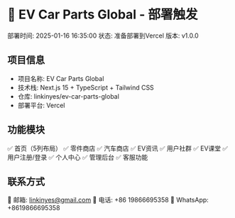 # 🚀 EV Car Parts Global - 部署触发

部署时间: 2025-01-16 16:35:00
状态: 准备部署到Vercel
版本: v1.0.0

## 项目信息
- 项目名称: EV Car Parts Global
- 技术栈: Next.js 15 + TypeScript + Tailwind CSS
- 仓库: linkinyes/ev-car-parts-global
- 部署平台: Vercel

## 功能模块
✅ 首页（5列布局）
✅ 零件商店
✅ 汽车商店
✅ EV资讯
✅ 用户社群
✅ EV课堂
✅ 用户注册/登录
✅ 个人中心
✅ 管理后台
✅ 客服功能

## 联系方式
📧 邮箱: linkinyes@gmail.com
📱 电话: +86 19866695358
💬 WhatsApp: +8619866695358